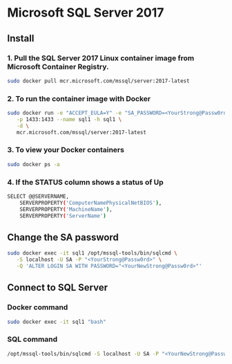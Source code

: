 # Microsoft SQL Server 2017

## Install

### 1. Pull the SQL Server 2017 Linux container image from Microsoft Container Registry.

```bash
sudo docker pull mcr.microsoft.com/mssql/server:2017-latest
```

### 2. To run the container image with Docker

```bash
sudo docker run -e "ACCEPT_EULA=Y" -e "SA_PASSWORD=<YourStrong@Passw0rd>" \
   -p 1433:1433 --name sql1 -h sql1 \
   -d \
   mcr.microsoft.com/mssql/server:2017-latest
```

### 3. To view your Docker containers

```bash
sudo docker ps -a
```

### 4. If the STATUS column shows a status of Up

```bash
SELECT @@SERVERNAME,
    SERVERPROPERTY('ComputerNamePhysicalNetBIOS'),
    SERVERPROPERTY('MachineName'),
    SERVERPROPERTY('ServerName')
```

## Change the SA password

```bash
sudo docker exec -it sql1 /opt/mssql-tools/bin/sqlcmd \
   -S localhost -U SA -P "<YourStrong@Passw0rd>" \
   -Q 'ALTER LOGIN SA WITH PASSWORD="<YourNewStrong@Passw0rd>"'
```

## Connect to SQL Server

### Docker command

```bash
sudo docker exec -it sql1 "bash"
```

### SQL command

```bash
/opt/mssql-tools/bin/sqlcmd -S localhost -U SA -P "<YourNewStrong@Passw0rd>"
```
